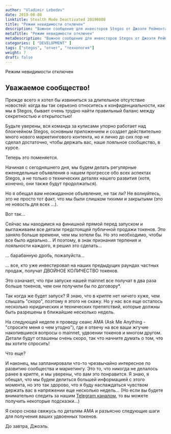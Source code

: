 ```yaml
---
author: "Vladimir Lebedev"
date: 2019-08-08
linktitle: Stealth Mode Deactivated 20190808
title: "Режим невидимости отключен"
description: "Важное сообщение для инвесторов Stegos от Джоэля Реймонта, руководителя проекта."
metaTitle: "Режим невидимости отключен"
metaDescription: "Важное сообщение для инвесторов Stegos от Джоэля Реймонта, руководителя проекта."
categories: [ "DEVELOPMENT" ]
tags: ["stegos", "отчет", "технология"]
weight: 7
draft: false
---
```


Режим невидимости отключен

## Уважаемое сообщество!

Прежде всего я хотел бы извиниться за длительное отсутствие новостей: когда вы так серьезно относитесь к конфиденциальности, как мы в Stegos, бывает очень трудно найти правильный баланс между секретностью и открытостью!

Будьте уверены, вся команда за кулисами упорно работает над блокчейном Stegos, основным приложением и создает действительно много нового маркетингового контента, но я лично до сих пор не сделал достаточно, чтобы держать вас, наше лояльное сообщество, в курсе.

Теперь это поменяется.

Начиная с сегодняшнего дня, мы будем делать регулярные еженедельные объявления о нашем прогрессе обо всех аспектах Stegos, а не только о технических деталях нашего развития (хотя, конечно, они также будут продолжаться).

Но я обещал вам неожиданное объявление, не так ли? Не волнуйтесь, это не просто тот факт, что мы были слишком тихими и закрытыми (это не новость для всех ...).

Вот так...

Сейчас мы находимся на финишной прямой перед запуском и выглаживаем все детали предстоящей публичной продажи токенов.  Это заняло больше времени, чем мы хотели бы. Но это необходимо, чтобы все было идеально... И поэтому, в знак признания терпения и лояльности каждого, я решил это сделать...

... барабанную дробь, пожалуйста...

... все, кто уже инвестировал на наших предыдущих раундах частных продаж, получат ДВОЙНОЕ КОЛИЧЕСТВО токенов.

Это означает, что при запуске нашей mainnet все получат в два раза больше токенов, чем они получили бы по договору*.

Так когда же будет запуск? Я знаю, что в крипте нет ничего хуже, чем слышать "скоро", поэтому я этого не скажу. Но у нас все еще осталось несколько юридических и технических препятствий, которые должны быть разрешены в ближайшие несколько недель.

На следующей неделе я проведу сеанс AMA (Ask Me Anything - "спросите меня о чем угодно"), где я отвечу на все ваши жгучие накопившиеся вопросы о mainnet, удвоении токенов и многом другом. Детали будут оглашены очень скоро, так что начните думать о том, что вы хотите спросить!

Что еще?

И наконец, мы запланировали что-то чрезвычайно интересное по развитию сообщества и маркетингу. Это то, что никогда не делалось ранее в крипте, и мы уверены, что вам это понравится. Я знаю, я обещал, что мы будем делиться большей информацией с этого момента, но это так здорово, что я буду наслаждаться чувством держать вас в напряжении еще несколько недель... (Но если вы будете внимательно следить за нашим [Telegram каналом](https://stg.to/tgnru), то вы можете получить некоторые подсказки...)

Я скоро снова свяжусь по деталям AMA и разъясню следующие шаги для получения ваших удвоенных токенов.

До завтра,
Джоэль.
